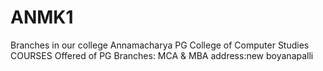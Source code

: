# ANMK1
Branches in our college
Annamacharya PG College of Computer Studies
COURSES Offered of PG
Branches: MCA & MBA
address:new boyanapalli
